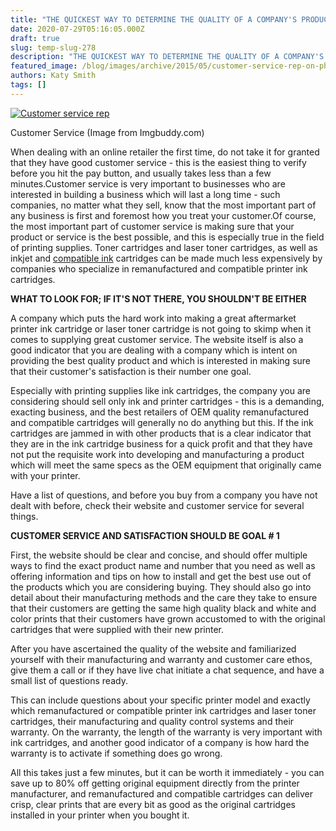 ```yaml
---
title: "THE QUICKEST WAY TO DETERMINE THE QUALITY OF A COMPANY'S PRODUCTS - THEIR CUSTOMER SERVICE"
date: 2020-07-29T05:16:05.000Z
draft: true
slug: temp-slug-278
description: "THE QUICKEST WAY TO DETERMINE THE QUALITY OF A COMPANY'S PRODUCTS - THEIR CUSTOMER SERVICE"
featured_image: /blog/images/archive/2015/05/customer-service-rep-on-phone.jpg
authors: Katy Smith
tags: []
---
```


[![Customer service rep](/blog/images/archive/2015/05/customer-service-rep-on-phone.jpg)](/blog/images/archive/2015/05/customer-service-rep-on-phone.jpg)

Customer Service (Image from Imgbuddy.com)

When dealing with an online retailer the first time, do not take it for granted that they have good customer service - this is the easiest thing to verify before you hit the pay button, and usually takes less than a few minutes.Customer service is very important to businesses who are interested in building a business which will last a long time - such companies, no matter what they sell, know that the most important part of any business is first and foremost how you treat your customer.Of course, the most important part of customer service is making sure that your product or service is the best possible, and this is especially true in the field of printing supplies. Toner cartridges and laser toner cartridges, as well as inkjet and [compatible ink](https://www.tomatoink.com/) cartridges can be made much less expensively by companies who specialize in remanufactured and compatible printer ink cartridges.

**WHAT TO LOOK FOR; IF IT'S NOT THERE, YOU SHOULDN'T BE EITHER** 

A company which puts the hard work into making a great aftermarket printer ink cartridge or laser toner cartridge is not going to skimp when it comes to supplying great customer service. The website itself is also a good indicator that you are dealing with a company which is intent on providing the best quality product and which is interested in making sure that their customer's satisfaction is their number one goal.

Especially with printing supplies like ink cartridges, the company you are considering should sell only ink and printer cartridges - this is a demanding, exacting business, and the best retailers of OEM quality remanufactured and compatible cartridges will generally no do anything but this. If the ink cartridges are jammed in with other products that is a clear indicator that they are in the ink cartridge business for a quick profit and that they have not put the requisite work into developing and manufacturing a product which will meet the same specs as the OEM equipment that originally came with your printer.

Have a list of questions, and before you buy from a company you have not dealt with before, check their website and customer service for several things.

**CUSTOMER SERVICE AND SATISFACTION SHOULD BE GOAL # 1**

First, the website should be clear and concise, and should offer multiple ways to find the exact product name and number that you need as well as offering information and tips on how to install and get the best use out of the products which you are considering buying. They should also go into detail about their manufacturing methods and the care they take to ensure that their customers are getting the same high quality black and white and color prints that their customers have grown accustomed to with the original cartridges that were supplied with their new printer.

After you have ascertained the quality of the website and familiarized yourself with their manufacturing and warranty and customer care ethos, give them a call or if they have live chat initiate a chat sequence, and have a small list of questions ready.

This can include questions about your specific printer model and exactly which remanufactured or compatible printer ink cartridges and laser toner cartridges, their manufacturing and quality control systems and their warranty. On the warranty, the length of the warranty is very important with ink cartridges, and another good indicator of a company is how hard the warranty is to activate if something does go wrong.

All this takes just a few minutes, but it can be worth it immediately - you can save up to 80% off getting original equipment directly from the printer manufacturer, and remanufactured and compatible cartridges can deliver crisp, clear prints that are every bit as good as the original cartridges installed in your printer when you bought it.